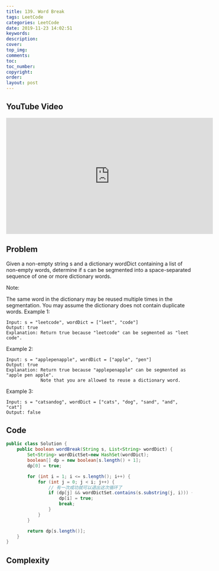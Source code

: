 ```yaml
---
title: 139. Word Break
tags: LeetCode
categories: LeetCode
date: 2019-11-23 14:02:51
keywords:
description:
cover:
top_img:
comments:
toc:
toc_number:
copyright:
order:
layout: post
---
```


## YouTube Video

<iframe width="560" height="315" src="https://www.youtube.com/embed/H2EgWq-45CY" frameborder="0" allow="accelerometer; autoplay; encrypted-media; gyroscope; picture-in-picture" allowfullscreen></iframe>

## Problem

Given a non-empty string s and a dictionary wordDict containing a list of non-empty words, determine if s can be segmented into a space-separated sequence of one or more dictionary words.

Note:

The same word in the dictionary may be reused multiple times in the segmentation.
You may assume the dictionary does not contain duplicate words.
Example 1:

```
Input: s = "leetcode", wordDict = ["leet", "code"]
Output: true
Explanation: Return true because "leetcode" can be segmented as "leet code".
```

Example 2:

```
Input: s = "applepenapple", wordDict = ["apple", "pen"]
Output: true
Explanation: Return true because "applepenapple" can be segmented as "apple pen apple".
             Note that you are allowed to reuse a dictionary word.
```

Example 3:

```
Input: s = "catsandog", wordDict = ["cats", "dog", "sand", "and", "cat"]
Output: false
```

## Code

```java
public class Solution {
    public boolean wordBreak(String s, List<String> wordDict) {
        Set<String> wordDictSet=new HashSet(wordDict);
        boolean[] dp = new boolean[s.length() + 1];
        dp[0] = true;

        for (int i = 1; i <= s.length(); i++) {
            for (int j = 0; j < i; j++) {
                // 有一次成功就可以退出这次循环了
                if (dp[j] && wordDictSet.contains(s.substring(j, i))) {
                    dp[i] = true;
                    break;
                }
            }
        }

        return dp[s.length()];
    }
}
```

## Complexity
